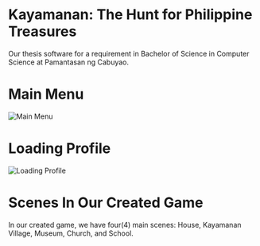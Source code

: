 # Kayamanan: The Hunt for Philippine Treasures

Our thesis software for a requirement in Bachelor of Science in Computer Science at Pamantasan ng Cabuyao.

# Main Menu

![Main Menu](https://github.com/adriandotdev/Kayamanan-A-Hunt-for-Philippine-Treasures-THESIS-/assets/63532775/0bd57038-9fa1-44e6-8b98-aa0cabc453b9)

# Loading Profile

![Loading Profile](https://github.com/adriandotdev/Kayamanan-A-Hunt-for-Philippine-Treasures-THESIS-/assets/63532775/f5dbbb03-f597-4649-953e-485c239ac636)

# Scenes In Our Created Game
In our created game, we have four(4) main scenes: House, Kayamanan Village, Museum, Church, and School.
